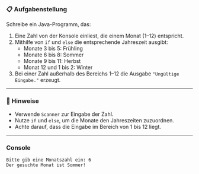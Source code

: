 ### 📋 Aufgabenstellung
Schreibe ein Java-Programm, das:

1. Eine Zahl von der Konsole einliest, die einem Monat (1–12) entspricht.
2. Mithilfe von `if` und `else` die entsprechende Jahreszeit ausgibt:
   - Monate 3 bis 5: Frühling
   - Monate 6 bis 8: Sommer
   - Monate 9 bis 11: Herbst
   - Monat 12 und 1 bis 2: Winter
3. Bei einer Zahl außerhalb des Bereichs 1–12 die Ausgabe `"Ungültige Eingabe."` erzeugt.

---

### 🧩 Hinweise
- Verwende `Scanner` zur Eingabe der Zahl.
- Nutze `if` und `else`, um die Monate den Jahreszeiten zuzuordnen.
- Achte darauf, dass die Eingabe im Bereich von 1 bis 12 liegt.

---

### Console

```plaintext
Bitte gib eine Monatszahl ein: 6
Der gesuchte Monat ist Sommer!
```